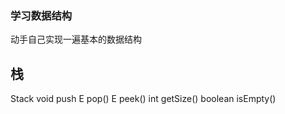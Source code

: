 ### 学习数据结构
动手自己实现一遍基本的数据结构

## 栈
Stack<E>
void push<E>
E pop()
E peek()
int getSize()
boolean isEmpty()
